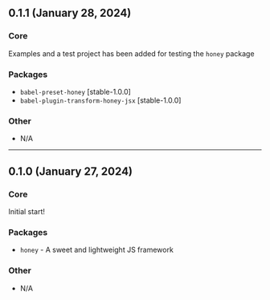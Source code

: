 ## 0.1.1 (January 28, 2024)

### Core

Examples and a test project has been added for testing the `honey` package

### Packages

-   `babel-preset-honey` [stable-1.0.0]
-   `babel-plugin-transform-honey-jsx` [stable-1.0.0]

### Other

-   N/A

---

## 0.1.0 (January 27, 2024)

### Core

Initial start!

### Packages

-   `honey` - A sweet and lightweight JS framework

### Other

-   N/A
